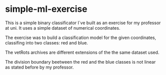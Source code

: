 # simple-ml-exercise
This is a simple binary classificator I´ve built as an exercise for my professor at uni. It uses a simple dataset of numerical coordinates.

The exercise was to build a classification model for the given coordinates, classifing into two classes: red and blue.

The vetRots archives are different extensions of the the same dataset used.

The division boundary beetween the red and the blue classes is not linear as stated before by my professor.
